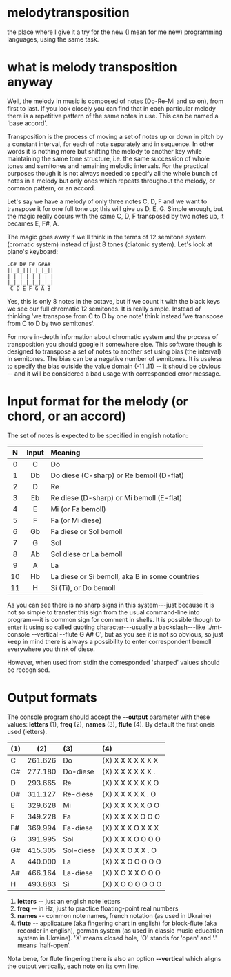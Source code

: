melodytransposition
===================

the place where I give it a try for the new (I mean for me new)
programming languages, using the same task.

what is melody transposition anyway
===================================

Well, the melody in music is composed of notes (Do-Re-Mi and so on),
from first to last. If you look closely you can find that in each
particular melody there is a repetitive pattern of the same notes in
use. This can be named a 'base accord'.

Transposition is the process of moving a set of notes up or down in
pitch by a constant interval, for each of note separately and in
sequence. In other words it is nothing more but shifting the melody to
another key while maintaining the same tone structure, i.e. the same
succession of whole tones and semitones and remaining melodic
intervals. For the practical purposes though it is not always needed
to specify all the whole bunch of notes in a melody but only ones
which repeats throughout the melody, or common pattern, or an accord.

Let's say we have a melody of only three notes C, D, F and we want to
transpose it for one full tone up; this will give us D, E, G. Simple
enough, but the magic really occurs with the same C, D, F transposed
by two notes up, it becames E, F#, A.

The magic goes away if we'll think in the terms of 12 semitone system
(cromatic system) instead of just 8 tones (diatonic system). Let's
look at piano's keyboard:

    .C# D# F# G#A#
    ||_|_|||_|_|_||
    | | | | | | | |
    |_|_|_|_|_|_|_|
     C D E F G A B

Yes, this is only 8 notes in the octave, but if we count it with the
black keys we see our full chromatic 12 semitones. It is really
simple. Instead of thinking 'we transpose from C to D by one note'
think instead 'we transpose from C to D by two semitones'.

For more in-depth information about chromatic system and the process
of transposition you should google it somewhere else. This software
though is designed to transpose a set of notes to another set using
bias (the interval) in semitones. The bias can be a negative number of
semitones. It is useless to specify the bias outside the value domain
(-11..11) -- it should be obvious -- and it will be considered a bad
usage with corresponded error message.


Input format for the melody (or chord, or an accord)
====================================================

The set of notes is expected to be specified in english notation:

| N   |Input| Meaning
|:---:|:---:|:---
| 0   |  C  | Do
| 1   |  Db | Do diese (C-sharp) or Re bemoll (D-flat)
| 2   |  D  | Re
| 3   |  Eb | Re diese (D-sharp) or Mi bemoll (E-flat)
| 4   |  E  | Mi (or Fa bemoll)
| 5   |  F  | Fa (or Mi diese)
| 6   |  Gb | Fa diese or Sol bemoll
| 7   |  G  | Sol
| 8   |  Ab | Sol diese or La bemoll
| 9   |  A  | La
| 10  |  Hb | La diese or Si bemoll, aka B in some countries
| 11  |  H  | Si (Ti), or Do bemoll

As you can see there is no sharp signs in this system---just because
it is not so simple to transfer this sign from the usual command-line
into program---it is common sign for comment in shells. It is possible
though to enter it using so called quoting character---usually a
backslash---like './mt-console --vertical --flute G A\# C', but as you
see it is not so obvious, so just keep in mind there is always a
possibility to enter correspondent bemoll everywhere you think of
diese.

However, when used from stdin the corresponded 'sharped' values should
be recognised.

Output formats
==============

The console program should accept the **--output** parameter with
these values: **letters** (1), **freq** (2), **names** (3), **flute**
(4). By default the first oneis used (letters).

| (1) |  (2)    |  (3)     |    (4)
|:--- |:-------:|:-------- |:---------
|  C  | 261.626 | Do       | (X) X X X  X X X X
|  C# | 277.180 | Do-diese | (X) X X X  X X X .
|  D  | 293.665 | Re       | (X) X X X  X X X O
|  D# | 311.127 | Re-diese | (X) X X X  X X . O
|  E  | 329.628 | Mi       | (X) X X X  X X O O
|  F  | 349.228 | Fa       | (X) X X X  X O O O
|  F# | 369.994 | Fa-diese | (X) X X X  O X X X
|  G  | 391.995 | Sol      | (X) X X X  O O O O
|  G# | 415.305 | Sol-diese| (X) X X O  X X . O
|  A  | 440.000 | La       | (X) X X O  O O O O
|  A# | 466.164 | La-diese | (X) X O X  X O O O
|  H  | 493.883 | Si       | (X) X O O  O O O O


1. **letters** -- just an english note letters
2. **freq** -- in Hz, just to practice floating-point real numbers
3. **names** -- common note names, french notation (as used in Ukraine)
4. **flute** -- applicature (aka fingering chart in english) for
  block-flute (aka recorder in english), german system (as used in
  classic music education system in Ukraine). 'X' means closed hole,
  'O' stands for 'open' and '.' means 'half-open'.

Nota bene, for flute fingering there is also an option **--vertical**
which aligns the output vertically, each note on its own line.

